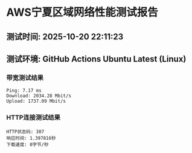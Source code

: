 # AWS宁夏区域网络性能测试报告
## 测试时间: 2025-10-20 22:11:23
## 测试环境: GitHub Actions Ubuntu Latest (Linux)

### 带宽测试结果
```
Ping: 7.17 ms
Download: 2034.28 Mbit/s
Upload: 1737.09 Mbit/s
```

### HTTP连接测试结果
```
HTTP状态码: 307
响应时间: 1.397816秒
下载速度: 0字节/秒
```

